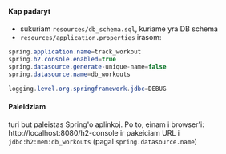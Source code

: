 #### Kap padaryt
- sukuriam `resources/db_schema.sql`, kuriame yra DB schema
- `resources/application.properties` irasom:
```java
spring.application.name=track_workout
spring.h2.console.enabled=true
spring.datasource.generate-unique-name=false
spring.datasource.name=db_workouts

logging.level.org.springframework.jdbc=DEBUG
```

#### Paleidziam
turi but paleistas Spring'o aplinkoj. Po to, einam i browser'i: http://localhost:8080/h2-console
ir pakeiciam URL i `jdbc:h2:mem:db_workouts` (pagal `spring.datasource.name`)
